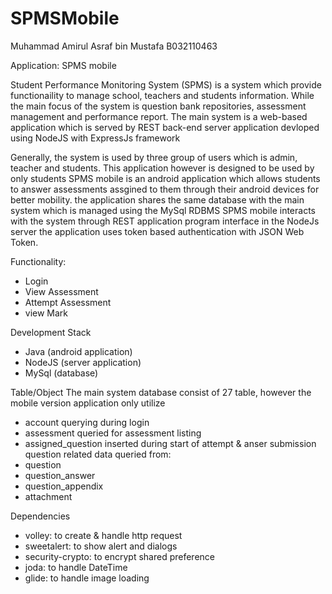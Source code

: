 # SPMSMobile
Muhammad Amirul Asraf bin Mustafa
B032110463

Application: SPMS mobile

Student Performance Monitoring System (SPMS) is a system which provide functionaility to manage
school, teachers and students information. While the main focus of the system is question bank
repositories, assessment management and performance report. The main system is a web-based application
which is served by REST back-end server application devloped using NodeJS with ExpressJs framework

Generally, the system is used by three group of users which is admin, teacher and students.
This application however is designed to be used by only students
SPMS mobile is an android application which allows students to answer assessments assgined to them
through their android devices for better mobility.
the application shares the same database with the main system which is managed using the MySql RDBMS
SPMS mobile interacts with the system through REST application program interface in the NodeJs server
the application uses token based authentication with JSON Web Token.

Functionality:
- Login
- View Assessment
- Attempt Assessment
- view Mark

Development Stack
- Java (android application)
- NodeJS (server application)
- MySql (database)

Table/Object
The main system database consist of 27 table, however the mobile version application only utilize 
- account    querying during login
- assessment queried for assessment listing
- assigned_question inserted during start of attempt & anser submission
question related data queried from:
- question
- question_answer
- question_appendix
- attachment

Dependencies
- volley: to create & handle http request 
- sweetalert: to show alert and dialogs
- security-crypto: to encrypt shared preference 
- joda: to handle DateTime
- glide: to handle image loading
